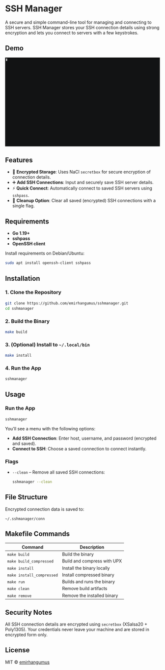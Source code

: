 # SSH Manager

A secure and simple command-line tool for managing and connecting to SSH servers. SSH Manager stores your SSH connection details using strong encryption and lets you connect to servers with a few keystrokes.

## Demo
![Demo](demo.gif)

## Features

- 🔐 **Encrypted Storage**: Uses NaCl `secretbox` for secure encryption of connection details.
- ➕ **Add SSH Connections**: Input and securely save SSH server details.
- ⚡ **Quick Connect**: Automatically connect to saved SSH servers using `sshpass`.
- 🧹 **Cleanup Option**: Clear all saved (encrypted) SSH connections with a single flag.

## Requirements

- **Go 1.19+**
- **sshpass**
- **OpenSSH client**

Install requirements on Debian/Ubuntu:
```bash
sudo apt install openssh-client sshpass
```

## Installation

### 1. Clone the Repository

```bash
git clone https://github.com/emirhangumus/sshmanager.git
cd sshmanager
```

### 2. Build the Binary

```bash
make build
```

### 3. (Optional) Install to `~/.local/bin`

```bash
make install
```

### 4. Run the App

```bash
sshmanager
```

## Usage

### Run the App

```bash
sshmanager
```

You'll see a menu with the following options:

* **Add SSH Connection**: Enter host, username, and password (encrypted and saved).
* **Connect to SSH**: Choose a saved connection to connect instantly.

### Flags

* `--clean` – Remove all saved SSH connections:

  ```bash
  sshmanager --clean
  ```

## File Structure

Encrypted connection data is saved to:

```
~/.sshmanager/conn
```

## Makefile Commands

| Command                   | Description                 |
| ------------------------- | --------------------------- |
| `make build`              | Build the binary            |
| `make build_compressed`   | Build and compress with UPX |
| `make install`            | Install the binary locally  |
| `make install_compressed` | Install compressed binary   |
| `make run`                | Builds and runs the binary  |
| `make clean`              | Remove build artifacts      |
| `make remove`             | Remove the installed binary |

## Security Notes

All SSH connection details are encrypted using `secretbox` (XSalsa20 + Poly1305). Your credentials never leave your machine and are stored in encrypted form only.

## License

MIT © [emirhangumus](https://github.com/emirhangumus)
